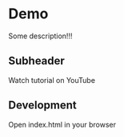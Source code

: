 # Demo

Some description!!!

## Subheader

Watch tutorial on YouTube

## Development

Open index.html in your browser
